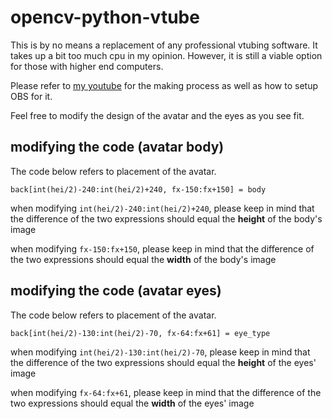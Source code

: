 # opencv-python-vtube
This is by no means a replacement of any professional vtubing software. It takes up a bit too much cpu in my opinion.
However, it is still a viable option for those with higher end computers. 

Please refer to [my youtube](https://www.youtube.com/channel/UCbcNkZ6JhmzCwLJTwe5h4zg/) for the making process as well as how to setup OBS for it.

Feel free to modify the design of the avatar and the eyes as you see fit.

## modifying the code (avatar body)
The code below refers to placement of the avatar.

`back[int(hei/2)-240:int(hei/2)+240, fx-150:fx+150] = body`

when modifying `int(hei/2)-240:int(hei/2)+240`, please keep in mind that the difference of the two expressions should equal the **height** of the body's image

when modifying `fx-150:fx+150`, please keep in mind that the difference of the two expressions should equal the **width** of the body's image

## modifying the code (avatar eyes)

The code below refers to placement of the avatar.

`back[int(hei/2)-130:int(hei/2)-70, fx-64:fx+61] = eye_type`

when modifying `int(hei/2)-130:int(hei/2)-70`, please keep in mind that the difference of the two expressions should equal the **height** of the eyes' image

when modifying `fx-64:fx+61`, please keep in mind that the difference of the two expressions should equal the **width** of the eyes' image
